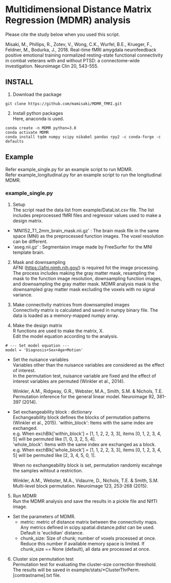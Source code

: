 # Multidimensional Distance Matrix Regression (MDMR) analysis

Please cite the study below when you used this script.


Misaki, M., Phillips, R., Zotev, V., Wong, C.K., Wurfel, B.E., Krueger, F., Feldner, M., Bodurka, J., 2018. Real-time fMRI amygdala neurofeedback positive emotional training normalized resting-state functional connectivity in combat veterans with and without PTSD: a connectome-wide investigation. Neuroimage Clin 20, 543-555.

## INSTALL
1. Download the package  
```
git clone https://github.com/mamisaki/MDMR_fMRI.git
```

2. Install python packages  
Here, anaconda is used.
```
conda create -n MDMR python=3.8
conda activate MDMR
conda install tqdm numpy scipy nibabel pandas rpy2 -c conda-forge -c defaults
```

## Example
Refer example_single.py for an example script to run MDMR.  
Refer example_longitudinal.py for an example script to run the longitudinal MDMR.

### example_single.py
1. Setup  
  The script read the data list from example/DataList.csv file. The list includes preprocessed fMRI files and regressor values used to make a design matrix.  
  - 'MNI152_T1_2mm_brain_mask.nii.gz' : The brain mask file in the same space (MNI) as the preprocessed function images. The voxel resolution can be different.
  - 'aseg.nii.gz' : Segmentaion image made by FreeSurfer for the MNI template brain.

2. Mask and downsampling  
  AFNI (https://afni.nimh.nih.gov/) is required fot the image processing.  
  The process includes making the gray matter mask, resampling the mask to the function image resolution, downsampling function images, and downsampling the gray matter mask.
  MDMR analysis mask is the downsampled gray matter mask excluding the voxels with no signal variance.

3. Make connectivity matrices from downsampled images  
  Connectivity matrix is calculated and saved in numpy binary file. The data is loaded as a memory-mapped numpy array.

4. Make the design matrix  
  R functions are used to make the matrix, X.  
  Edit the model equation according to the analysis.  
  ```
  # --- Set model equation ---
  model = 'Diagnosis+Sex+Age+Motion'
  ```
   
  - Set the nuisance variables  
    Variables other than the nuisance variables are considered as the effect of interest.  
    In the permutation test, nuisance variable are fixed and the effect of interest variables are permuted (Winkler et al., 2014).  
      
    Winkler, A.M., Ridgway, G.R., Webster, M.A., Smith, S.M. & Nichols, T.E. Permutation inference for the general linear model. Neuroimage 92, 381-397 (2014).  
      
  - Set exchangeability block : dictionary   
    Exchangeability block defines the blocks of permutation patterns (Winkler et al., 2015).
    'within_block': Items with the same index are exchanged.  
      e.g. When exchBlk['within_block'] = [1, 1, 2, 2, 3, 3], items [0, 1, 2, 3, 4, 5] will be permuted like [1, 0, 3, 2, 5, 4].  
    'whole_block': Items with the same index are exchanged as a block.  
      e.g. When exchBlk['whole_block'] = [1, 1, 2, 2, 3, 3], items [0, 1, 2, 3, 4, 5] will be permuted like [2, 3, 4, 5, 0, 1].  
            
    Wnen no exchangeability block is set, permutation randomly excahnge the samples wihtout a restriction.  
      
    Winkler, A.M., Webster, M.A., Vidaurre, D., Nichols, T.E. & Smith, S.M. Multi-level block permutation. Neuroimage 123, 253-268 (2015).  

5. Run MDMR  
  Run the MDMR analysis and save the results in a pickle file and NIfTI image.
  - Set the parameters of MDMR.  
    - metric: metric of distance matrix between the connectivity maps. Any metrics defined in scipy.spatial.distance.pdist can be used. Default is 'euclidian' distance.  
    - chunk_size: Size of chunk; number of voxels processed at once. Reduce this number if available memory space is limited. If chunk_size == None (default), all data are processed at once.

6. Cluster size permutation test  
  Permutation test for evaluating the cluster-size correction threshold.  
  The results will be saved in example/stats/*ClusterThrPerm.[contrastname].txt file.
  
